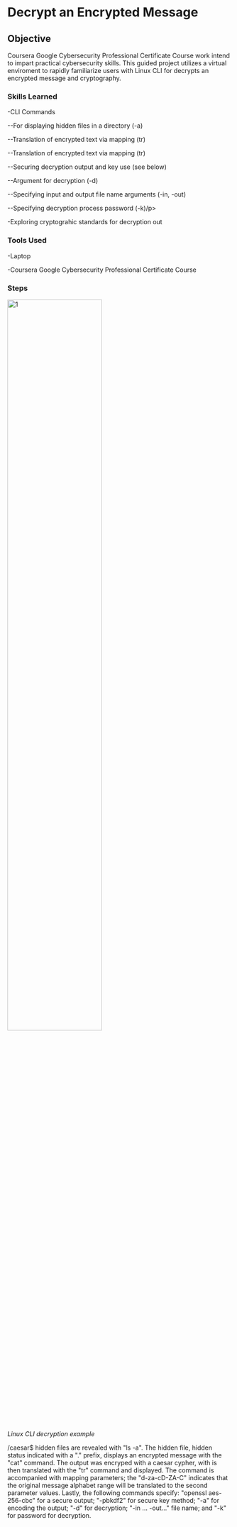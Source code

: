 # Decrypt an Encrypted Message
## Objective
Coursera Google Cybersecurity Professional Certificate Course work intend to impart practical cybersecurity skills. This guided project utilizes a virtual enviroment to rapidly familiarize users with Linux CLI for decrypts an encrypted message and cryptography.

### Skills Learned
-CLI Commands
<p>--For displaying hidden files in a directory (-a)</p>
<p>--Translation of encrypted text via mapping (tr)</p>
<p>--Translation of encrypted text via mapping (tr)</p>
<p>--Securing decryption output and key use (see below)</p>
<p>--Argument for decryption (-d)</p>
<p>--Specifying input and output file name arguments (-in, -out)</p>
<p>--Specifying decryption process password (-k)/p>
<p>-Exploring cryptograhic standards for decryption out</p>

### Tools Used
-Laptop
<p>-Coursera Google Cybersecurity Professional Certificate Course</p>

### Steps
<img src="https://i.imgur.com/nZx9XLn.jpg" style="width: 65%;" alt="1">
<p><i>Linux CLI decryption example</i></p>
/caesar$ hidden files are revealed with "ls -a". The hidden file, hidden status indicated with a "." prefix, displays an encrypted message with the "cat" command.
The output was encryped with a caesar cypher, with is then translated with the "tr" command and displayed. The command is accompanied with mapping parameters; the "d-za-cD-ZA-C" indicates that the original message alphabet range will be translated to the second parameter values. Lastly, the following commands specify: "openssl aes-256-cbc" for a secure output; "-pbkdf2" for secure key method; "-a" for encoding the output; "-d" for decryption; "-in ... -out..." file name; and "-k" for password for decryption.
